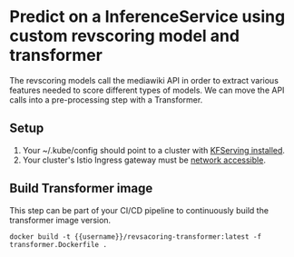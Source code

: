 # Predict on a InferenceService using custom revscoring model  and transformer

The revscoring models call the mediawiki API in order to extract various features needed to score different types of models. We can move the API calls into a pre-processing step with a Transformer.

## Setup
1. Your ~/.kube/config should point to a cluster with [KFServing installed](https://github.com/kubeflow/kfserving/#install-kfserving).
2. Your cluster's Istio Ingress gateway must be [network accessible](https://istio.io/latest/docs/tasks/traffic-management/ingress/ingress-control/).

##  Build Transformer image
This step can be part of your CI/CD pipeline to continuously build the transformer image version.
```shell
docker build -t {{username}}/revsacoring-transformer:latest -f transformer.Dockerfile .
```

